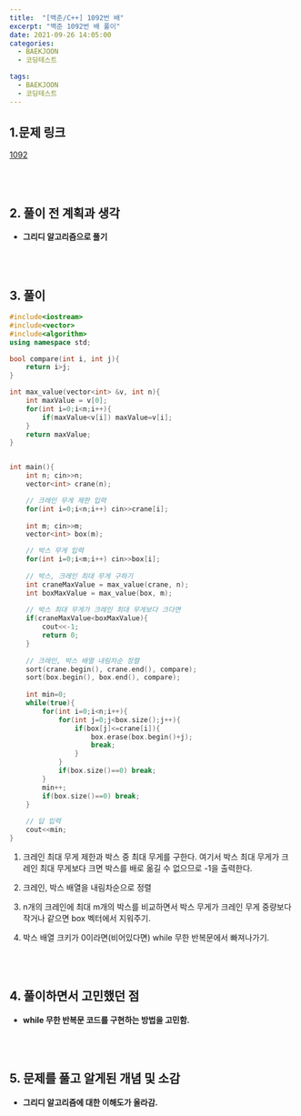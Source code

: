 ```yaml
---
title:  "[백준/C++] 1092번 배"
excerpt: "백준 1092번 배 풀이"
date: 2021-09-26 14:05:00
categories:
  - BAEKJOON
  - 코딩테스트

tags:
  - BAEKJOON
  - 코딩테스트
---
```


## 1.문제 링크

[1092](https://www.acmicpc.net/problem/1092)

<br>
<br>

## 2. 풀이 전 계획과 생각

- **그리디 알고리즘으로 풀기**


<br>
<br>

## 3. 풀이

```cpp
#include<iostream>
#include<vector>
#include<algorithm>
using namespace std;

bool compare(int i, int j){
    return i>j;
}

int max_value(vector<int> &v, int n){
    int maxValue = v[0];
    for(int i=0;i<n;i++){
        if(maxValue<v[i]) maxValue=v[i];
    }
    return maxValue;
}


int main(){
    int n; cin>>n;
    vector<int> crane(n);

    // 크레인 무게 제한 입력
    for(int i=0;i<n;i++) cin>>crane[i];
    
    int m; cin>>m;
    vector<int> box(m);

    // 박스 무게 입력
    for(int i=0;i<m;i++) cin>>box[i];
    
    // 박스, 크레인 최대 무게 구하기
    int craneMaxValue = max_value(crane, n);
    int boxMaxValue = max_value(box, m);
    
    // 박스 최대 무게가 크레인 최대 무게보다 크다면
    if(craneMaxValue<boxMaxValue){
        cout<<-1;
        return 0;
    }
    
    // 크레인, 박스 배열 내림차순 정렬 
    sort(crane.begin(), crane.end(), compare);
    sort(box.begin(), box.end(), compare);
    
    int min=0;
    while(true){
        for(int i=0;i<n;i++){
            for(int j=0;j<box.size();j++){
                if(box[j]<=crane[i]){
                    box.erase(box.begin()+j);
                    break;
                }
            }
            if(box.size()==0) break;
        }
        min++;
        if(box.size()==0) break;
    }
    
    // 답 입력
    cout<<min;
}
```

1. 크레인 최대 무게 제한과 박스 중 최대 무게를 구한다. 여기서 박스 최대 무게가 크레인 최대 무게보다 크면 박스를 배로 옮길 수 없으므로 -1을 출력한다.

2. 크레인, 박스 배열을 내림차순으로 정렬

3. n개의 크레인에 최대 m개의 박스를 비교하면서 박스 무게가 크레인 무게 중량보다 작거나 같으면 box 벡터에서 지워주기.

4. 박스 배열 크키가 0이라면(비어있다면) while 무한 반복문에서 빠져나가기.


<br>
<br>

## 4. 풀이하면서 고민했던 점

- **while 무한 반복문 코드를 구현하는 방법을 고민함.**


<br>
<br>

## 5. 문제를 풀고 알게된 개념 및 소감

- **그리디 알고리즘에 대한 이해도가 올라감.**